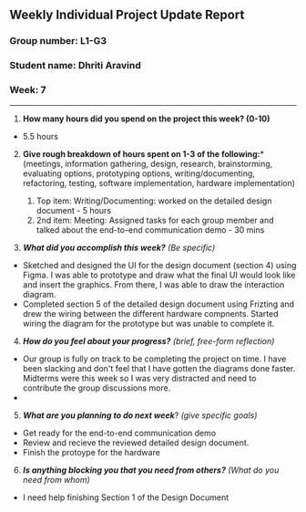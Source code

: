 Weekly Individual Project Update Report
---------------------------------------

### Group number: L1-G3

### Student name: Dhriti Aravind

### Week: 7

------------------------------------------------------------------------

1.  **How many hours did you spend on the project this week? (0-10)**

-   5.5 hours

2.  **Give rough breakdown of hours spent on 1-3 of the following:**\*
    (meetings, information gathering, design, research, brainstorming,
    evaluating options, prototyping options, writing/documenting,
    refactoring, testing, software implementation, hardware
    implementation)
    1.  Top item: Writing/Documenting: worked on the detailed design document - 5 hours
    2.  2nd item: Meeting: Assigned tasks for each group member and talked about the end-to-end communication demo - 30 mins

3.  ***What did you accomplish this week?*** *(Be specific)*

-   Sketched and designed the UI for the design document (section 4) using Figma. I was able to prototype and draw what the final UI would look like and insert the graphics. From there, I was able to draw the interaction diagram. 
-    Completed section 5 of the detailed design document using Frizting and drew the wiring between the different hardware compnents. Started wiring the diagram for the prototype but was unable to complete it. 

4.  ***How do you feel about your progress?*** *(brief, free-form
    reflection)*

-   Our group is fully on track to be completing the project on time. I have been slacking and don't feel that I have gotten the diagrams done faster. Midterms were this week so I was very distracted and need to contribute the group discussions more.
-   
5.  ***What are you planning to do next week***? *(give specific goals)*

-   Get ready for the end-to-end communication demo
-   Review and recieve the reviewed detailed design document. 
-   Finish the protoype for the hardware

6.  ***Is anything blocking you that you need from others?*** *(What do
    you need from whom)*

-   I need help finishing Section 1 of the Design Document
